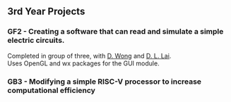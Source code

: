 ## 3rd Year Projects

### GF2 - Creating a software that can read and simulate a simple electric circuits.

Completed in group of three, with [D. Wong](https://www.linkedin.com/in/daren-wong-06aa2a121/) and [D. L. Lai](https://www.linkedin.com/in/deeloon-lai/).  
Uses OpenGL and wx packages for the GUI module.

### GB3 - Modifying a simple RISC-V processor to increase computational efficiency

